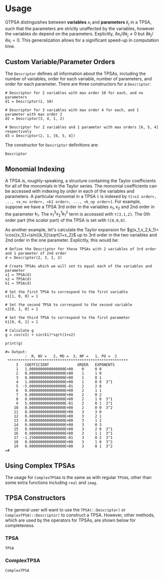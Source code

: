 # Usage

GTPSA distinguishes between **variables** $x_i$ and **parameters** $k_j$ in a TPSA, such that the parameters are strictly unaffected by the variables, however the variables do depend on the parameters. Explicitly, $\partial x_i/\partial k_j \neq 0$ but $\partial k_j/\partial x_i = 0$. This generalization allows for a significant speed-up in computation time.

## Custom Variable/Parameter Orders
The `Descriptor` defines all information about the TPSAs, including the number of variables, order for each variable, number of parameters, and order for each parameter. There are three constructors for a `Descriptor`:

```
# Descriptor for 2 variables with max order 10 for each, and no parameters
d1 = Descriptor(2, 10)

# Descriptor for 3 variables with max order 4 for each, and 1 parameter with max order 2
d2 = Descriptor(3, 4, 1, 2)

# Descriptor for 2 variables and 1 parameter with max orders [6, 5, 4] respectively
d3 = Descriptor(2, 1, [6, 5, 4])
```
The constructor for `Descriptor` definitions are:
```@docs
Descriptor
```
## Monomial Indexing
A TPSA is, roughly-speaking, a structure containing the Taylor coefficients for all of the monomials in the Taylor series. The monomial coefficients can be accessed with indexing by *order* in each of the variables and parameters. A particular monomial in a TPSA `t` is indexed by `t[<x1 order>, ..., <x_nv order>, <k1 order>, ..., <k_np order>]`. For example, suppose we have a TPSA 3rd order in the variables $x_1,x_2$ and 2nd order in the parameter $k_1$. The $x_1^3x_2^1k_1^2$ term is accessed with `t[3,1,2]`. The 0th order part (the *scalar* part) of the TPSA is set with `t[0,0,0]`.

As another example, let's calculate the Taylor expansion for $g(x_1,x_2,k_1)= \cos{(x_1)}+\sin{(k_1)}\sqrt{1+x_2}$ up to 3rd order in the two variables and 2nd order in the one parameter. Explicitly, this would be:

```
# Define the Descriptor for these TPSAs with 2 variables of 3rd order and 1 parameter of 2nd order
d = Descriptor(2, 3, 1, 2)

# Create TPSAs which we will set to equal each of the variables and parameter
x1 = TPSA(d)
x2 = TPSA(d)
k1 = TPSA(d)

# Set the first TPSA to correspond to the first variable
x1[1, 0, 0] = 1

# Set the second TPSA to correspond to the second variable
x2[0, 1, 0] = 1

# Set the third TPSA to correspond to the first parameter
k1[0, 0, 1] = 1

# Calculate g
g = cos(x1) + sin(k1)*sqrt(1+x2)

print(g)

#= Output:
         :  R, NV =   2, MO =  3, NP =   1, PO =  2
 *******************************************************
     I   COEFFICIENT             ORDER   EXPONENTS
     1   1.0000000000000000E+00    0     0 0
     2   0.0000000000000000E+00    1     1 0
     3   0.0000000000000000E+00    1     0 1
     4   1.0000000000000000E+00    1     0 0  3^1
     5  -5.0000000000000000E-01    2     2 0
     6   0.0000000000000000E+00    2     1 1
     7   0.0000000000000000E+00    2     0 2
     8   0.0000000000000000E+00    2     1 0  3^1
     9   5.0000000000000000E-01    2     0 1  3^1
    10   0.0000000000000000E+00    2     0 0  3^2
    11   0.0000000000000000E+00    3     3 0
    12   0.0000000000000000E+00    3     2 1
    13   0.0000000000000000E+00    3     1 2
    14   0.0000000000000000E+00    3     0 3
    15   0.0000000000000000E+00    3     2 0  3^1
    16   0.0000000000000000E+00    3     1 1  3^1
    17  -1.2500000000000000E-01    3     0 2  3^1
    18   0.0000000000000000E+00    3     1 0  3^2
    19   0.0000000000000000E+00    3     0 1  3^2
=#
```

## Using Complex TPSAs

The usage for `ComplexTPSA`s is the same as with regular `TPSA`s, other than some extra functions including `real` and `imag`.



## TPSA Constructors
The general user will want to use the `TPSA(::Descriptor)` or `ComplexTPSA(::Descriptor)` to construct a TPSA. However, other methods, which are used by the operators for TPSAs, are shown below for completeness.
### TPSA
```@docs
TPSA
```
### ComplexTPSA 
```@docs
ComplexTPSA
```